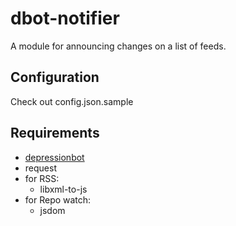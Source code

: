 dbot-notifier
============

A module for announcing changes on a list of feeds.

## Configuration
Check out config.json.sample

## Requirements
  * [depressionbot](http://github.com/reality/depressionbot)
  * request 
  * for RSS:
    * libxml-to-js
  * for Repo watch:
    * jsdom
